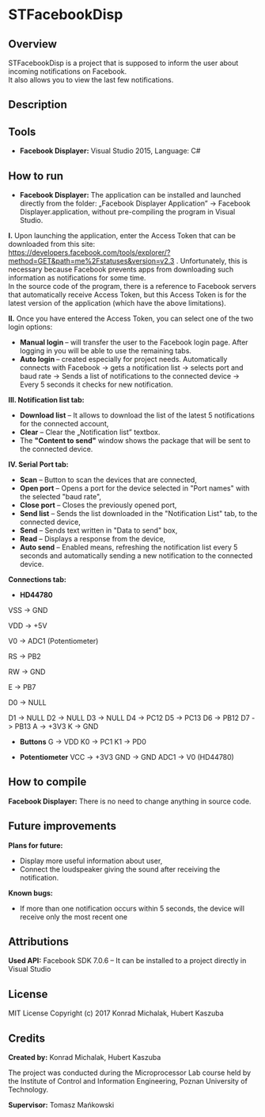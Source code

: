 # STFacebookDisp

## Overview
STFacebookDisp is a project that is supposed to inform the user about incoming notifications on Facebook.  
It also allows you to view the last few notifications.

## Description


## Tools
* <b>Facebook Displayer:</b> Visual Studio 2015, Language: C#

## How to run
* <b>Facebook Displayer:</b> The application can be installed and launched directly from the folder: „Facebook Displayer Application” → Facebook Displayer.application, without pre-compiling the program in Visual Studio.
  
<b>I.</b> Upon launching the application, enter the Access Token that can be downloaded from this site:
https://developers.facebook.com/tools/explorer/?method=GET&path=me%2Fstatuses&version=v2.3 .
Unfortunately, this is necessary because  Facebook prevents apps from downloading such information as notifications for some time.	
  In the source code of the program, there is a reference to Facebook servers that automatically receive Access Token, but this Access Token is for the latest version of the application (which have the above limitations). 
  
<b>II.</b>  Once you have entered the Access Token, you can select one of the two login options:
* <b> Manual login </b> – will transfer the user to the Facebook login page. After logging in you will be able to use the remaining tabs. 
* <b> Auto login </b> – created especially for project needs. Automatically connects with Facebook →  gets a notification list →  selects port and baud rate → Sends a list of notifications to the connected device →  Every 5 seconds it checks for new notification.

<b>III. Notification list tab: </b>
* <b>Download list</b> – It allows to download the list of the latest 5 notifications for the connected account, 
* <b>Clear</b> – Clear the „Notification list” textbox.
* The <b>"Content to send"</b> window shows the package that will be sent to the connected device. 

<b> IV. Serial Port tab: </b>
* <b>Scan</b> – Button to scan the devices that are connected, 
* <b>Open port</b> – Opens a port for the device selected in "Port names" with the selected "baud rate", 
* <b>Close port</b> – Closes the previously opened port, 
* <b>Send list</b> – Sends the list downloaded in the "Notification List" tab, to the connected device,
* <b>Send</b> – Sends text written in "Data to send" box,
* <b>Read</b> – Displays a response from the device, 
* <b>Auto send</b> – Enabled means, refreshing the notification list every 5 seconds and automatically sending a new notification to the connected device.

<b> Connections tab: </b>
* <b>HD44780</b>
<p>VSS -> GND</p>
<p>VDD -> +5V</p>
<p>V0 -> ADC1 (Potentiometer)</p>
<p>RS -> PB2</p>

RW -> GND

E -> PB7

D0 -> NULL

D1 -> NULL
D2 -> NULL
D3 -> NULL
D4 -> PC12
D5 -> PC13
D6 -> PB12
D7 -> PB13
A -> +3V3
K -> GND

* <b>Buttons</b>
G -> VDD
K0 -> PC1
K1 -> PD0

* <b>Potentiometer</b>
VCC -> +3V3
GND -> GND
ADC1 -> V0 (HD44780)

## How to compile
<b>Facebook Displayer:</b> There is no need to change anything in source code.

## Future improvements
<b>Plans for future:</b>
* Display more useful information about user,
* Connect the loudspeaker giving the sound after receiving the notification.

<b>Known bugs:</b>
* If more than one notification occurs within 5 seconds, the device will receive only the most recent one

## Attributions
<b>Used API:</b>  Facebook SDK 7.0.6 – It can be installed to a project directly in Visual Studio

## License
MIT License 
Copyright (c) 2017 Konrad Michalak, Hubert Kaszuba

## Credits
<b>Created by:</b> Konrad Michalak, Hubert Kaszuba

The project was conducted during the Microprocessor Lab course held by the Institute of Control and Information Engineering, Poznan University of Technology.

<b>Supervisor:</b> Tomasz Mańkowski
